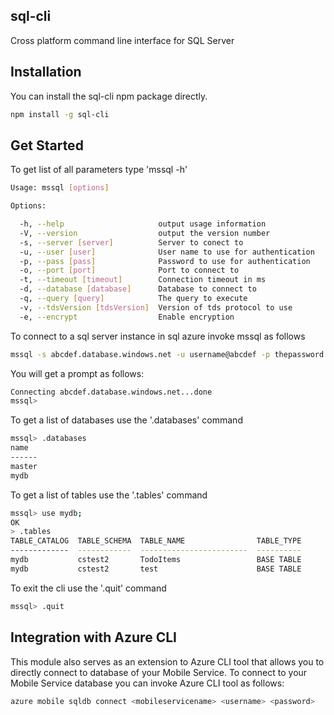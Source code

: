 ## sql-cli

Cross platform command line interface for SQL Server

## Installation

You can install the sql-cli npm package directly.

```bash
npm install -g sql-cli
```

## Get Started

To get list of all parameters type 'mssql -h'

```bash
Usage: mssql [options]

Options:

  -h, --help                     output usage information
  -V, --version                  output the version number
  -s, --server [server]          Server to conect to
  -u, --user [user]              User name to use for authentication
  -p, --pass [pass]              Password to use for authentication
  -o, --port [port]              Port to connect to
  -t, --timeout [timeout]        Connection timeout in ms
  -d, --database [database]      Database to connect to
  -q, --query [query]            The query to execute
  -v, --tdsVersion [tdsVersion]  Version of tds protocol to use
  -e, --encrypt                  Enable encryption
```    
To connect to a sql server instance in sql azure invoke mssql as follows

```bash
mssql -s abcdef.database.windows.net -u username@abcdef -p thepassword -d mydatabase -e
```
  
You will get a prompt as follows:

```bash
Connecting abcdef.database.windows.net...done
mssql>
```

To get a list of databases use the '.databases' command

```bash
mssql> .databases
name
------
master
mydb
```
  
To get a list of tables use the '.tables' command

```bash
mssql> use mydb;
OK
> .tables
TABLE_CATALOG  TABLE_SCHEMA  TABLE_NAME                TABLE_TYPE
-------------  ------------  ------------------------  ----------
mydb           cstest2       TodoItems                 BASE TABLE
mydb           cstest2       test                      BASE TABLE
```
To exit the cli use the '.quit' command

```bash
mssql> .quit
```
## Integration with Azure CLI 

This module also serves as an extension to Azure CLI tool that allows you to directly connect to database of your Mobile Service. To connect to your Mobile Service database you can invoke Azure CLI tool as follows:

```bash
azure mobile sqldb connect <mobileservicename> <username> <password>
```
